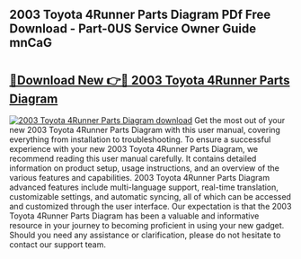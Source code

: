 ## 2003 Toyota 4Runner Parts Diagram PDf Free Download - Part-0US Service Owner Guide mnCaG

# <h2><a href="http://dfn1y7r.blite.top/?on=2003+Toyota+4Runner+Parts+Diagram">🔗Download New 👉🔴 2003 Toyota 4Runner Parts Diagram</a></h2>

[![2003 Toyota 4Runner Parts Diagram download](https://i.imgur.com/lujVjoI.png)](http://dfn1y7r.blite.top/?on=2003+Toyota+4Runner+Parts+Diagram)
Get the most out of your new 2003 Toyota 4Runner Parts Diagram with this user manual, covering everything from installation to troubleshooting. To ensure a successful experience with your new 2003 Toyota 4Runner Parts Diagram, we recommend reading this user manual carefully. It contains detailed information on product setup, usage instructions, and an overview of the various features and capabilities. 2003 Toyota 4Runner Parts Diagram advanced features include multi-language support, real-time translation, customizable settings, and automatic syncing, all of which can be accessed and customized through the user interface. Our expectation is that the 2003 Toyota 4Runner Parts Diagram has been a valuable and informative resource in your journey to becoming proficient in using your new gadget. Should you need any assistance or clarification, please do not hesitate to contact our support team.
